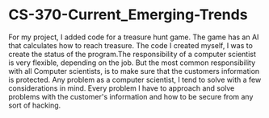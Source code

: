 # CS-370-Current_Emerging-Trends
For my project, I added code for a treasure hunt game. The game has an AI that calculates how to reach treasure. The code I created myself, I was to create the status of the program.The responsibility of a computer scientist is very flexible, depending on the job. But the most common responsibility with all Computer scientists, 
is to make sure that the customers information is protected. Any problem as a computer scientist, I tend to solve with a few considerations in mind. Every problem I have to approach and solve problems with the customer's information and how to be secure from any sort of hacking.  
